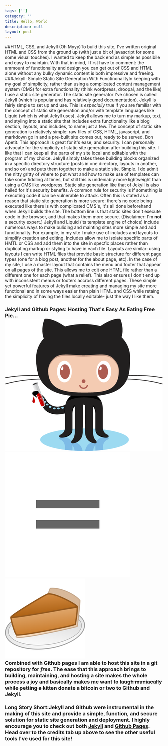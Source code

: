 ```yaml
---
tags: ['']
category: ''
title: Hello, World
description: null
layout: post
---
```

##HTML, CSS, and Jekyll (Oh Myyy)To build this site, I've written original HTML and CSS from the ground up (with just a bit of javascript for some some visual touches). I wanted to keep the back end as simple as possibile and easy to maintain. With that in mind, I first have to comment: the ammount of functionality and design you can get out of CSS and HTML alone without any bulky dynamic content is both impressive and freeing.
###Jekyll: Simple Static Site Generation With FunctinonalityIn keeping with my goal of simplicity, rather than using a complicated content management system (CMS) for extra functionality (think wordpress, droopal, and the like) I use a static site generator. The static site generator I've chosen is called Jekyll (which is popular and has relatively good documentation). Jekyll is fairly simple to set up and use. This is *especially* true if you are familiar with the concept of static site generation and/or with template languages like Liquid (which is what Jekyll uses). Jekyll allows me to turn my markup, text, and styling into a static site that includes extra functionality like a blog section, layouts, and includes, to name just a few.
The concept of static site generation is relatively simple: raw files of CSS, HTML, javascript, and markdown go in and a pre-built site comes out, ready to be served. Bon Apetit. This approach is great for it's ease, and security. I can personally advocate for the simplicity of static site generation after building this site. I like that I can keep all the parts of my site local and editable with the program of my choice. Jekyll simply takes these building blocks organized in a specific directory structure (posts in one directory, layouts in another, and so on) and puts them together to make a static site. Simple. I do admit the nitty gritty of where to put what and how to make use of templates can take some fiddling at times, but still this is undeniably more lightweight than using a CMS like wordpress. Static site generation like that of Jekyll is also hailed for it's security benefits. A common rule for security is if something is executing code it can be vulnerable to attack. Often this is stated as a reason that static site generation is more secure: there's no code being executed like there is with complicated CMS's, it's all done beforehand when Jekyll builds the site. The bottom line is that static sites don't execute code in the browser, and that makes them more secure. (Disclaimer: I'm **not** a security expert.)
Jekyll and Liquid (its template engine of choice) include numerous ways to make buliding and mainting sites more simple and add functionality. For example, in my site I make use of includes and layouts to simplify creation and editing. Includes allow me to isolate specific parts of HMTL or CSS and add them into the site in specfic places rather than duplicating markup or styling to have in each file. Layouts are similar: using layouts I can write HTML files that provide basic structure for different page types (one for a blog post, another for the about page, etc). In the case of my site, I use a master layout that contains the menu and footer that appear on all pages of the site. This allows me to edit one HTML file rather than a different one for each page (what a relief). This also ensures I don't end up with inconsistent menus or footers accross different pages. These simple yet powerful features of Jekyll make creating and managing my site more functional and in some ways easier than plain HTML and CSS while retaing the simplicity of having the files locally editable- just the way I like them.
### Jekyll and Github Pages: Hosting That's Easy As Eating Free Pie...<div class="center_imgs"><img class="post_img" src="/img/octojekyll.png" alt="Jekyll and Github"><img class="post_img" src="/img/post0/equals.png" alt="equals"><img class="post_img" src="/img/post0/pie.png" alt="pie"></div>Combined with Github pages I am able to host this site in a git repository for *free*. The ease that this approach brings to building, maintaining, and hosting a site makes the whole process a joy and basically makes me want to <s>laugh maniacally while petting a kitten</s> donate a bitcoin or two to Github and Jekyll. 
### Long Story Short:Jekyll and Github were instrumental in the making of this site and provide a simple, function, and secure solution for static site generation and deployment. I highly encourage you to check out both [Jekyll](http://www.jekyllrb.com) and [Github Pages](http://www.pages.github.com). Head over to the credits tab up above to see the other useful tools I've used for this site!